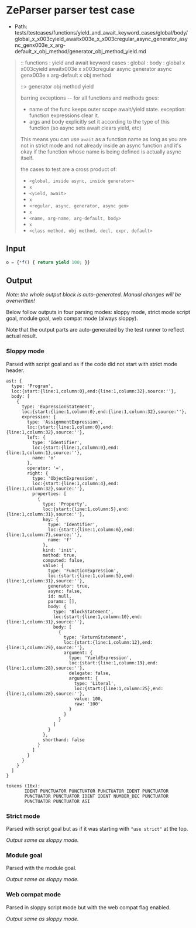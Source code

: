 # ZeParser parser test case

- Path: tests/testcases/functions/yield_and_await_keyword_cases/global/body/global_x_x003cyield_awaitx003e_x_x003cregular_async_generator_async_genx003e_x_arg-default_x_obj_method/generator_obj_method_yield.md

> :: functions : yield and await keyword cases : global : body : global x x003cyield awaitx003e x x003cregular async generator async genx003e x arg-default x obj method
>
> ::> generator obj method yield
>
> barring exceptions -- for all functions and methods goes:
>
> - name of the func keeps outer scope await/yield state. exception: function expressions clear it.
> - args and body explicitly set it according to the type of this function (so async sets await clears yield, etc)
>
> This means you can use `await` as a function name as long as you are not in strict mode and not already inside an async function and it's okay if the function whose name is being defined is actually async itself.
>
> the cases to test are a cross product of:
>
> - `<global, inside async, inside generator>` 
> - `x` 
> - `<yield, await>`
> - `x` 
> - `<regular, async, generator, async gen>`
> - `x` 
> - `<name, arg-name, arg-default, body>`
> - `x`
> - `<class method, obj method, decl, expr, default>`

## Input

`````js
o = {*f() { return yield 100; }}
`````

## Output

_Note: the whole output block is auto-generated. Manual changes will be overwritten!_

Below follow outputs in four parsing modes: sloppy mode, strict mode script goal, module goal, web compat mode (always sloppy).

Note that the output parts are auto-generated by the test runner to reflect actual result.

### Sloppy mode

Parsed with script goal and as if the code did not start with strict mode header.

`````
ast: {
  type: 'Program',
  loc:{start:{line:1,column:0},end:{line:1,column:32},source:''},
  body: [
    {
      type: 'ExpressionStatement',
      loc:{start:{line:1,column:0},end:{line:1,column:32},source:''},
      expression: {
        type: 'AssignmentExpression',
        loc:{start:{line:1,column:0},end:{line:1,column:32},source:''},
        left: {
          type: 'Identifier',
          loc:{start:{line:1,column:0},end:{line:1,column:1},source:''},
          name: 'o'
        },
        operator: '=',
        right: {
          type: 'ObjectExpression',
          loc:{start:{line:1,column:4},end:{line:1,column:32},source:''},
          properties: [
            {
              type: 'Property',
              loc:{start:{line:1,column:5},end:{line:1,column:31},source:''},
              key: {
                type: 'Identifier',
                loc:{start:{line:1,column:6},end:{line:1,column:7},source:''},
                name: 'f'
              },
              kind: 'init',
              method: true,
              computed: false,
              value: {
                type: 'FunctionExpression',
                loc:{start:{line:1,column:5},end:{line:1,column:31},source:''},
                generator: true,
                async: false,
                id: null,
                params: [],
                body: {
                  type: 'BlockStatement',
                  loc:{start:{line:1,column:10},end:{line:1,column:31},source:''},
                  body: [
                    {
                      type: 'ReturnStatement',
                      loc:{start:{line:1,column:12},end:{line:1,column:29},source:''},
                      argument: {
                        type: 'YieldExpression',
                        loc:{start:{line:1,column:19},end:{line:1,column:28},source:''},
                        delegate: false,
                        argument: {
                          type: 'Literal',
                          loc:{start:{line:1,column:25},end:{line:1,column:28},source:''},
                          value: 100,
                          raw: '100'
                        }
                      }
                    }
                  ]
                }
              },
              shorthand: false
            }
          ]
        }
      }
    }
  ]
}

tokens (16x):
       IDENT PUNCTUATOR PUNCTUATOR PUNCTUATOR IDENT PUNCTUATOR
       PUNCTUATOR PUNCTUATOR IDENT IDENT NUMBER_DEC PUNCTUATOR
       PUNCTUATOR PUNCTUATOR ASI
`````

### Strict mode

Parsed with script goal but as if it was starting with `"use strict"` at the top.

_Output same as sloppy mode._

### Module goal

Parsed with the module goal.

_Output same as sloppy mode._

### Web compat mode

Parsed in sloppy script mode but with the web compat flag enabled.

_Output same as sloppy mode._
